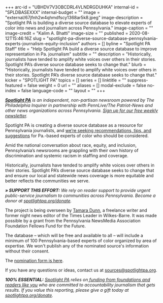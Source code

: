 +++
arc-id = "UBHDV7V3OBCDRL4VLNDRGDUHKA"
internal-id = "SPLDBASEXXX"
internal-budget = ""
image = "external/67jfnh2w4qhmdfscy1368ar5k8.jpeg"
image-description = "Spotlight PA is building a diverse source database to elevate experts of color into news and journalism across Pennsylvania."
image-caption = ""
image-credit = "Kalim A. Bhatti"
image-size = ""
published = 2020-08-12T15:46:16Z
slug = "spotlight-pa-diverse-source-database-pennsylvania-experts-journalism-equity-inclusion"
authors = []
byline = "Spotlight PA Staff"
title = "Help Spotlight PA build a diverse source database to improve representation in Pa. journalism"
subtitle = ""
description = "Historically, journalists have tended to amplify white voices over others in their stories. Spotlight PA’s diverse source database seeks to change that."
blurb = "Historically, journalists have tended to amplify white voices over others in their stories. Spotlight PA’s diverse source database seeks to change that."
kicker = "SPOTLIGHT PA"
topics = []
series = []
linktitle = ""
suppress-featured = false
weight = 0
url = ""
aliases = []
modal-exclude = false
no-index = false
language-code = ""
layout = ""
+++

<a href="https://lesspage.com/"><i><b>Spotlight PA</b></i></a><i> is an independent, non-partisan newsroom powered by The Philadelphia Inquirer in partnership with PennLive/The Patriot-News and other news organizations across Pennsylvania. </i><a href="https://lesspage.com/newsletters"><i>Sign up for our free weekly newsletter</i></a><i>.</i>

Spotlight PA is creating a diverse source database as a resource for Pennsylvania journalists, and <a href="https://docs.google.com/forms/d/e/1FAIpQLSeVh7CFSaKc5H7VTWcizw1sxmC8XQfWZ_yerww6SvWad5vmQQ/viewform">we’re seeking recommendations, tips, and suggestions</a> for Pa.-based experts of color who should be considered.

Amid the national conversation about race, equity, and inclusion, Pennsylvania’s newsrooms are grappling with their own history of discrimination and systemic racism in staffing and coverage.

Historically, journalists have tended to amplify white voices over others in their stories. Spotlight PA’s diverse source database seeks to change that and ensure our local and statewide news coverage is more equitable and better reflects the communities we serve.

<i><b>» SUPPORT THIS EFFORT:</b></i><i> We rely on reader support to provide urgent public-service journalism to communities across Pennsylvania. Become a donor at </i><a href="https://lesspage.com/donate"><i>spotlightpa.org/donate</i></a><i>.</i>

The project is being overseen by <a href="https://twitter.com/itistamara">Tamara Dunn</a>, a freelance writer and former night news editor of the Times Leader in Wilkes-Barre. It was made possible by a grant from the Pennsylvania NewsMedia Association Foundation Fellows Fund for the Future.

The database – which will be free and available to all – will include a minimum of 100 Pennsylvania-based experts of color organized by area of expertise. We won't publish any of the nominated source's information without their consent.

The <a href="https://docs.google.com/forms/d/e/1FAIpQLSeVh7CFSaKc5H7VTWcizw1sxmC8XQfWZ_yerww6SvWad5vmQQ/viewform">nomination form is here</a>.

If you have any questions or ideas, contact us at <a href="mailto:sources@spotlightpa.org">sources@spotlightpa.org</a>.

<i><b>100% ESSENTIAL:</b></i> <a href="https://lesspage.com/"><i>Spotlight PA</i></a><i> relies on</i><a href="https://lesspage.com/support"><i> funding from foundations and readers like you</i></a><i> who are committed to accountability journalism that gets results. If you value this reporting, please give a gift today at </i><a href="http://spotlightpa.org/donate"><i>spotlightpa.org/donate</i></a><i>.</i>
